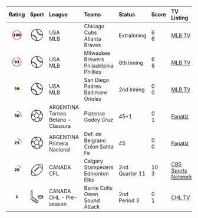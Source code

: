 | Rating                                                                                                                                   | Sport                                                                                                                     | League                                | Teams                                      | Status         | Score   | TV Listing                                                      |
|:-----------------------------------------------------------------------------------------------------------------------------------------|:--------------------------------------------------------------------------------------------------------------------------|:--------------------------------------|:-------------------------------------------|:---------------|:--------|:----------------------------------------------------------------|
| <img src="https://raw.githubusercontent.com/BlakeDuncan25/Donut-SVG-Ratings/bac4e4a278175106499642192132b1786a9aec38/100.svg" alt="100"> | <img src="https://raw.githubusercontent.com/BlakeDuncan25/Donut-SVG-Ratings/master/baseball.png" alt="Baseball">          | USA<br>MLB                            | Chicago Cubs<br>Atlanta Braves             | ExtraInning    | 6<br>6  | <a href="https://www.mlb.com/live-stream-games">MLB.TV</a>      |
| <img src="https://raw.githubusercontent.com/BlakeDuncan25/Donut-SVG-Ratings/bac4e4a278175106499642192132b1786a9aec38/93.svg" alt="93">   | <img src="https://raw.githubusercontent.com/BlakeDuncan25/Donut-SVG-Ratings/master/baseball.png" alt="Baseball">          | USA<br>MLB                            | Milwaukee Brewers<br>Philadelphia Phillies | 8th Inning     | 6<br>8  | <a href="https://www.mlb.com/live-stream-games">MLB.TV</a>      |
| <img src="https://raw.githubusercontent.com/BlakeDuncan25/Donut-SVG-Ratings/bac4e4a278175106499642192132b1786a9aec38/59.svg" alt="59">   | <img src="https://raw.githubusercontent.com/BlakeDuncan25/Donut-SVG-Ratings/master/baseball.png" alt="Baseball">          | USA<br>MLB                            | San Diego Padres<br>Baltimore Orioles      | 2nd Inning     | 0<br>0  | <a href="https://www.mlb.com/live-stream-games">MLB.TV</a>      |
| <img src="https://raw.githubusercontent.com/BlakeDuncan25/Donut-SVG-Ratings/bac4e4a278175106499642192132b1786a9aec38/30.svg" alt="30">   | <img src="https://raw.githubusercontent.com/BlakeDuncan25/Donut-SVG-Ratings/master/soccer.png" alt="Soccer">              | ARGENTINA<br>Torneo Betano - Clausura | Platense<br>Godoy Cruz                     | 45+1           | 0<br>1  | <a href="https://watch.fanatiz.com/channels">Fanatiz</a>        |
| <img src="https://raw.githubusercontent.com/BlakeDuncan25/Donut-SVG-Ratings/bac4e4a278175106499642192132b1786a9aec38/25.svg" alt="25">   | <img src="https://raw.githubusercontent.com/BlakeDuncan25/Donut-SVG-Ratings/master/soccer.png" alt="Soccer">              | ARGENTINA<br>Primera Nacional         | Def. de Belgrano<br>Colon Santa Fe         | 45             | 0<br>0  | <a href="https://watch.fanatiz.com/channels">Fanatiz</a>        |
| <img src="https://raw.githubusercontent.com/BlakeDuncan25/Donut-SVG-Ratings/bac4e4a278175106499642192132b1786a9aec38/20.svg" alt="20">   | <img src="https://raw.githubusercontent.com/BlakeDuncan25/Donut-SVG-Ratings/master/football.png" alt="American Football"> | CANADA<br>CFL                         | Calgary Stampeders<br>Edmonton Elks        | 2nd Quarter 11 | 10<br>3 | <a href="https://tv.youtube.com/browse/">CBS Sports Network</a> |
| <img src="https://raw.githubusercontent.com/BlakeDuncan25/Donut-SVG-Ratings/bac4e4a278175106499642192132b1786a9aec38/1.svg" alt="1">     | <img src="https://raw.githubusercontent.com/BlakeDuncan25/Donut-SVG-Ratings/master/hockey.png" alt="Ice Hockey">          | CANADA<br>OHL - Pre-season            | Barrie Colts<br>Owen Sound Attack          | 2nd Period 3   | 0<br>1  | <a href="https://watch.chl.ca/ohl_chl">CHL TV</a>               |